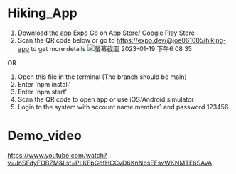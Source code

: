# Hiking_App
1. Download the app Expo Go on App Store/ Google Play Store
2. Scan the QR code below or go to https://expo.dev/@joe061005/hiking-app to get more details
![螢幕截圖 2023-01-19 下午6 08 35](https://user-images.githubusercontent.com/72422823/213414607-c0d74c93-0e82-47f3-9669-d92bc512c395.png)

OR

1. Open this file in the terminal (The branch should be main)
2. Enter 'npm install'
3. Enter 'npm start'
4. Scan the QR code to open app or use iOS/Android simulator
5. Login to the system with account name member1 and password 123456


# Demo_video
https://www.youtube.com/watch?v=JnSFdyFOBZM&list=PLKFpGdfHCCvD6KnNbsEFsvWKNMTE6SAvA
